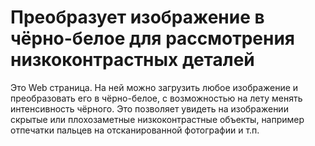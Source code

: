 # Преобразует изображение в чёрно-белое для рассмотрения низкоконтрастных деталей

Это Web страница. На ней можно загрузить любое изображение и преобразовать его в чёрно-белое, с возможностью на лету менять интенсивность чёрного. Это позволяет увидеть на изображении скрытые или плохозаметные низкоконтрастные объекты, например отпечатки пальцев на отсканированной фотографии и т.п.